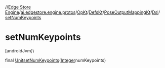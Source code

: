//[Edge Store Engine](../../../../../../index.md)/[ai.edgestore.engine.protos](../../../../index.md)/[OpKt](../../../index.md)/[DefsKt](../../index.md)/[PoseOutputMappingKt](../index.md)/[Dsl](index.md)/[setNumKeypoints](set-num-keypoints.md)

# setNumKeypoints

[androidJvm]\

final [Unit](https://kotlinlang.org/api/latest/jvm/stdlib/kotlin/-unit/index.html)[setNumKeypoints](set-num-keypoints.md)([Integer](https://developer.android.com/reference/kotlin/java/lang/Integer.html)numKeypoints)

